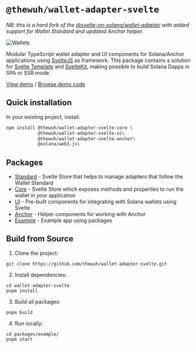 # `@thewuh/wallet-adapter-svelte`
_NB: this is a hard fork of the [@svelte-on-solana/wallet-adapter](https://github.com/svelte-on-solana/wallet-adapter) with added support for Wallet Standard and updated Anchor helper._

![Wallets](wallets-adapter.png)

Modular TypeScript wallet adapter and UI components for Solana/Anchor applications using [SvelteJS](https://svelte.dev/) as framework. This package contains a solution for [Svelte Template](https://github.com/sveltejs/template) and [SvelteKit](https://kit.svelte.dev/), making possible to build Solana Dapps in SPA or SSR mode.

[View demo][6] / [Browse demo code][5]

## Quick installation

In your existing project, install: 

```bash
npm install @thewuh/wallet-adapter-svelte-core \
            @thewuh/wallet-adapter-svelte-ui\
            @thewuh/wallet-adapter-svelte-anchor\
            @solana/web3.js\
```


## Packages

- [Standard][1] - Svelte Store that helps to manage adapters that follow the Wallet Standard
- [Core][2] - Svelte Store which exposes methods and properties to run the wallet in your application
- [UI][3] - Pre-built components for integrating with Solana wallets using Svelte
- [Anchor][4] - Helper components for working with Anchor
- [Example][5] - Example app using packages

## Build from Source

1. Clone the project:
```shell
git clone https://github.com/thewuh/wallet-adapter-svelte.git
```

2. Install dependencies:
```shell
cd wallet-adapter-svelte
pnpm install
```

3. Build all packages:
```shell
pnpm build
```

4. Run locally:
```shell
cd packages/example/
pnpm start
```

[1]: https://github.com/thewuhxyz/wallet-adapter-svelte/blob/main/packages/standard/README.md/
[2]: https://github.com/thewuhxyz/wallet-adapter-svelte/blob/main/packages/core/README.md/
[3]: https://github.com/thewuhxyz/wallet-adapter-svelte/blob/main/packages/ui/README.md
[4]: https://github.com/thewuhxyz/wallet-adapter-svelte/blob/main/packages/anchor/README.md
[5]: https://github.com/thewuhxyz/wallet-adapter-svelte/blob/main/packages/example
[6]: https://wallet-adapter-svelte.thewuh.xyz/
